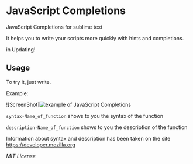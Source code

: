 <h1>JavaScript Completions</h1>

JavaScript Completions for sublime text

It helps you to write your scripts more quickly with hints and completions.

in Updating!

<h2>Usage</h2>

To try it, just write.

Example:

![ScreenShot]<img src="http://i57.tinypic.com/5v65ia.gif" alt="example of JavaScript Completions"/>

<code>syntax-Name_of_function</code> shows to you the syntax of the function

<code>description-Name_of_function</code> shows to you the description of the function

Information about syntax and description has been taken on the site https://developer.mozilla.org

<i>MIT License</i>
